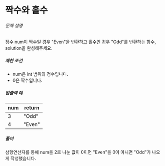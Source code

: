 # 짝수와 홀수
###### 문제 설명

정수 num이 짝수일 경우 "Even"을 반환하고 홀수인 경우 "Odd"를 반환하는 함수, solution을 완성해주세요.

##### 제한 조건

-   num은 int 범위의 정수입니다.
-   0은 짝수입니다.

##### 입출력 예
|num|return|
|--|--|
|3|"Odd"|
|4|"Even"|

##### 풀이
삼항연산자를 통해 num을 2로 나눈 값이 0이면 "Even"을 0이 아니면 "Odd"가 나오게 작성했습니다.